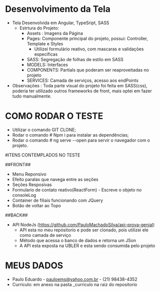 # Desenvolvimento da Tela
- Tela Desenvolvida em Angular, TypeSript, SASS
    - Estrtura do Projeto: 
        - Assets : Imagens da Página
        - Pages: Componente principal do projeto, possui: Controller, Template e Styles
            - Utilizei formulário reativo, com mascaras e validações especificas  
        - SASS: Segregação de folhas de estilo em SASS
        - MODELS: Interfaces
        - COMPONENTS: Partials que poderam ser reaproveitadas no projeto
        - SERVICES: Camada de serviços, acesso aos endPoints                
- Observações : Toda parte visual do projeto foi feita em SASS(css), poderia ter utilizado outros frameworks de front, mais optei em fazer tudo manualmente.

# COMO RODAR O TESTE
- Utilizar o comando GIT CLONE;
- Rodar o comando # Npm i para instalar as dependências;
- Rodar o comando # ng serve --open para servir o navegador com o projeto.

#ITENS CONTEMPLADOS NO TESTE

##FRONT##
- Menu Reponsivo
- Efeito paralax que navega entre as seções
- Seções Resposivas
- Formulario de contato reativo(ReactForm) - Escreve o objeto no consoleLog
- Container de filiais funcionando com JQuery
- Botão de voltar ao Topo

##BACK##
- API NodeJs (https://github.com/PauloMachadoSilva/api-prova-genial)
    - API esta no meu repósitorio e pode ser clonado, pois utilizei ele como camada de serviço
    - Método que acessa o banco de dados e retorna um JSon
    - A API esta exposta na UBLER e esta sendo consumida pelo projeto

# MEUS DADOS

- Paulo Eduardo - pauloems@yahoo.com.br - (21) 98438-4352
- Curriculo: em anexo na pasta _curriculo na raiz do repositorio
